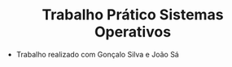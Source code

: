 <div align="center">
  <h1>Trabalho Prático Sistemas Operativos</h1>
</div>

- Trabalho realizado com Gonçalo Silva e João Sá

